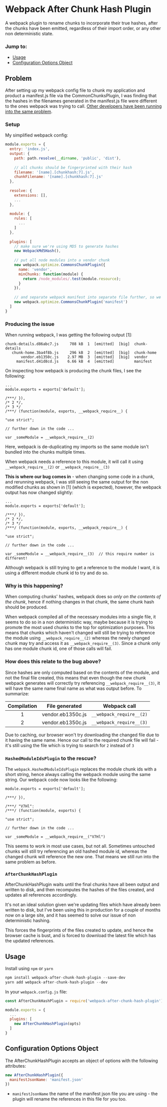 # Webpack After Chunk Hash Plugin

A webpack plugin to rename chunks to incorporate their true hashes, after the chunks have been emitted, regardless of their import order, or any other non deterministic state.

### Jump to:
* [Usage](#usage)
* [Configuration Options Object](#configuration-options-object)

## Problem

After setting up my webpack config file to chunk my application and product a manifest.js file via the CommonChunksPlugin,
I was finding that the hashes in the filenames generated in the manifest.js file were different to the ones webpack was trying to call.
[Other developers have been running into the same problem](https://github.com/webpack/webpack/issues/959).

### Setup

My simplified webpack config:
```js
module.exports = {
  entry: 'index.js',
  output: {
    path: path.resolve(__dirname, 'public', 'dist'),
    
    // all chunks should be fingerprinted with their hash
    filename: '[name].[chunkhash:7].js',
    chunkFilename: '[name].[chunkhash:7].js'
  },
  
  resolve: {
    extensions: [],
    ...
  },
  
  module: {
    rules: [
      ...
    ]
  },
  
  plugins: [
    // make sure we're using MD5 to generate hashes
    new WebpackMd5Hash(),
    
    // put all node modules into a vendor chunk
    new webpack.optimize.CommonsChunkPlugin({
      name: 'vendor',
      minChunks: function(module) {
        return /node_modules/.test(module.resource);
      }
    }),
    
    // and separate webpack manifest into separate file further, so we can include it directly on the HTML page
    new webpack.optimize.CommonsChunkPlugin('manifest')
  ]
}
```

### Producing the issue

When running webpack, I was getting the following output [1]:
```
chunk-details.d86abc7.js     708 kB  1  [emitted]  [big]  chunk-details
   chunk-home.3ba4f8b.js     296 kB  2  [emitted]  [big]  chunk-home
       vendor.eb1350c.js    2.97 MB  3  [emitted]  [big]  vendor
     manifest.d41d8cd.js    6.66 kB  4  [emitted]         manifest
```

On inspecting how webpack is producing the chunk files, I see the following:
```
...
module.exports = exports['default'];

/***/ }),
/* 2 */,
/* 3 */
/***/ (function(module, exports, __webpack_require__) {

"use strict";

// further down in the code ...

var _someModule = __webpack_require__(2)
```

Here, webpack is de-duplicating my imports so the same module isn't bundled into the chunks multiple times. 

When webpack needs a reference to this module, it will call it using `__webpack_require__(2)` or `__webpack_require__(3)`

**This is where our bug comes in** - when changing some code in a chunk, and rerunning webpack, I was still seeing the same output for the non modified chunks as shown in [1] (which is expected), however, the webpack output has now changed slightly:
```
...
module.exports = exports['default'];

/***/ }),
/* 2 */,
/* 3 */
/***/ (function(module, exports, __webpack_require__) {

"use strict";

// further down in the code ...

var _someModule = __webpack_require__(3)  // this require number is different!
```

Although webpack is still trying to get a reference to the module I want, it is using a different module chunk id to try and do so.

### Why is this happening?

When computing chunks' hashes, webpack does so *only on the contents of the chunk*, hence if nothing changes in that chunk, the same chunk hash should be produced.

When webpack compiled all of the necessary modules into a single file, it seems to do so in a non deterministic way, maybe because it is trying to promote the most used chunks to the top for optimization purposes. 
This means that chunks which haven't changed will still be trying to reference the module using `__webpack_require__(2)` whereas the newly changed chunk may try and access it as `__webpack_require__(3)`.
Since a chunk only has one module chunk id, one of those calls will fail.

### How does this relate to the bug above?

Since hashes are only computed based on the contents of the module, and not the final file created, this means that even though the new chunk webpack generates will correctly try referencing `__webpack_require__(3)`, it will have the same name final name as what was output before. To summarize:

| Compilation | File generated    | Webpack call             | 
| :---------: | :---------------: | :----------------------: |
| 1           | vendor.eb1350c.js | `__webpack_require__(2)` |
| 2           | vendor.eb1350c.js | `__webpack_require__(3)` |

Due to caching, our browser won't try downloading the changed file due to it having the same name. Hence our call to the required chunk file will fail - it's still using the file which is trying to search for `2` instead of `3` 
 
### `HashedModuleIdsPlugin` to the rescue?

The `webpack.HashedModuleIdsPlugin` replaces the module chunk ids with a short string, hence always calling the webpack module using the same string. Our webpack code now looks like the following:
```
module.exports = exports['default'];

/***/ }),

/***/ "V7Hl":
/***/ (function(module, exports) {

"use strict";

// further down in the code ...

var _someModule = __webpack_require__("V7Hl")
```

This seems to work in most use cases, but not all. 
Sometimes untouched chunks will still try referencing an old hashed module id, whereas the changed chunk will reference the new one. That means we still run into the same problem as before.

### `AfterChunkHashPlugin`

AfterChunkHashPlugin waits until the final chunks have all been output and written to disk, and then recomputes the hashes of the files created, and updates all references accordingly.

It's not an ideal solution given we're updating files which have already been written to disk, but I've been using this in production for a couple of months now on a large site, and it has seemed to solve our issue of non deterministic hashing.

This forces the fingerprints of the files created to update, and hence the browser cache is bust, and is forced to download the latest file which has the updated references.

## Usage

Install using `npm` or `yarn`
```js
npm install webpack-after-chunk-hash-plugin --save-dev
yarn add webpack-after-chunk-hash-plugin --dev
```

In your `webpack.config.js` file:

```js
const AfterChunkHashPlugin = require('webpack-after-chunk-hash-plugin');

module.exports = {
  ...
  plugins: [
    new AfterChunkHashPlugin(opts)
  ]
}
```

## Configuration Options Object

The AfterChunkHashPlugin accepts an object of options with the following attributes:

```js
new AfterChunkHashPlugin({
  manifestJsonName: 'manifest.json'
})
```

* `manifestJsonName` the name of the manifest json file you are using - the plugin will rename the references in this file for you too.
